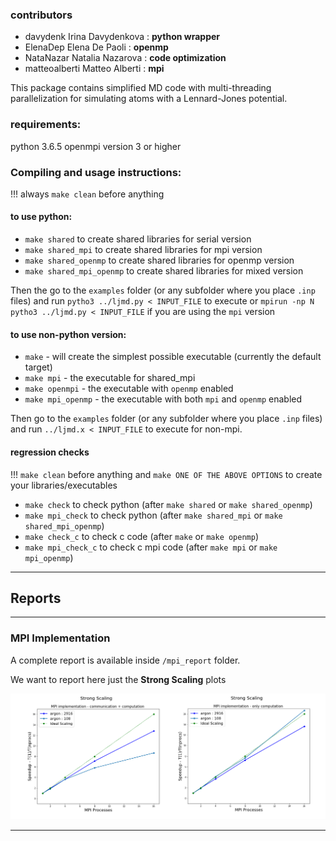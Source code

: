 ### contributors

- davydenk Irina Davydenkova : **python wrapper**
- ElenaDep Elena De Paoli : **openmp**
- NataNazar Natalia Nazarova : **code optimization**
- matteoalberti Matteo Alberti : **mpi**

This package contains simplified MD code with multi-threading
parallelization for simulating atoms with a Lennard-Jones potential.

### requirements:

python 3.6.5
openmpi version 3 or higher

###  Compiling and usage instructions: 

!!! always `make clean` before anything

#### to use python: 

 - `make shared` to create shared libraries for serial version 
 - `make shared_mpi` to create shared libraries for mpi version 
 - `make shared_openmp` to create shared libraries for openmp version 
 - `make shared_mpi_openmp` to create shared libraries for mixed version

 Then the go to the `examples` folder (or any subfolder where you place `.inp` files) and run `pytho3 ../ljmd.py < INPUT_FILE` to execute or `mpirun -np N pytho3 ../ljmd.py < INPUT_FILE` if you are using the `mpi` version

#### to use non-python version:

 - `make` -  will create the simplest possible executable (currently the default target)
 - `make mpi` -  the executable for shared_mpi
 - `make openmpi`  - the executable with `openmp` enabled
 - `make mpi_openmp` -  the executable with both `mpi` and `openmp` enabled

 Then go to the `examples` folder (or any subfolder where you place `.inp` files) and run `../ljmd.x < INPUT_FILE` to execute for non-mpi.


#### regression checks

!!! `make clean` before anything and `make ONE OF THE ABOVE OPTIONS` to create your libraries/executables 

  - `make check` to check python (after `make shared` or `make shared_openmp`)
  - `make mpi_check` to check python (after `make shared_mpi` or `make shared_mpi_openmp`)
  - `make check_c` to check c code (after `make` or `make openmp`)
  - `make mpi_check_c` to check c mpi code (after `make mpi` or `make mpi_openmp`)

--------------

## Reports

----------------------

### MPI Implementation

A complete report is available inside `/mpi_report` folder.

We want to report here just the **Strong Scaling** plots

![](./mpi_report/scaling.png)

--------------------------------

